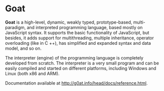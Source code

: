 # Goat
**Goat** is a high-level, dynamic, weakly typed, prototype-based, multi-paradigm, and interpreted programming language, based mostly on JavaScript syntax. It supports the basic functionality of JavaScript, but besides, it adds support for multithreading, multiple inheritance, operator overloading (like in C ++), has simplified and expanded syntax and data model, and so on.

The interpreter (engine) of the programming language is completely developed from scratch. The interpreter is a very small program and can be easily compiled and started on different platforms, including Windows and Linux (both x86 and ARM).

Documentation available at http://g0at.info/head/docs/reference.html.